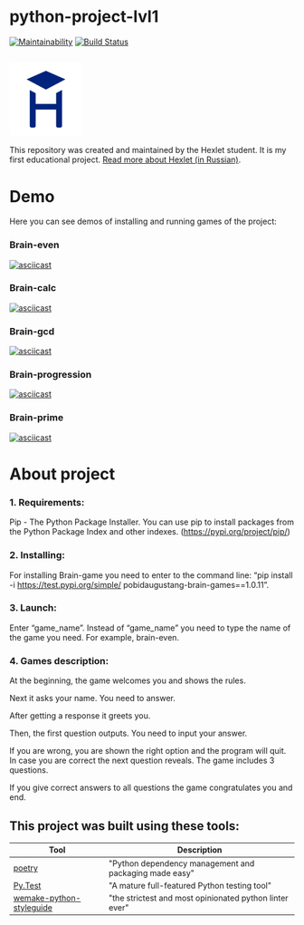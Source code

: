 # python-project-lvl1

[![Maintainability](https://api.codeclimate.com/v1/badges/4b38f9330652f0c66506/maintainability)](https://codeclimate.com/github/PoBidauGustang/python-project-lvl1/maintainability)
[![Build Status](https://travis-ci.com/PoBidauGustang/python-project-lvl1.svg?branch=master)](https://travis-ci.com/PoBidauGustang/python-project-lvl1)

##
[![Hexlet Ltd. logo](https://raw.githubusercontent.com/Hexlet/hexletguides.github.io/master/images/hexlet_logo128.png)](https://ru.hexlet.io/pages/about?utm_source=github&utm_medium=link&utm_campaign=python-package)

This repository was created and maintained by the Hexlet student. It is my first educational project. [Read more about Hexlet (in Russian)](https://ru.hexlet.io/pages/about?utm_source=github&utm_medium=link&utm_campaign=python-package).

# Demo
Here you can see demos of installing and running games of the project:
### Brain-even
[![asciicast](https://asciinema.org/a/luChuE49hzXGWPvA97myfHN2s.svg)](https://asciinema.org/a/luChuE49hzXGWPvA97myfHN2s)

### Brain-calc
[![asciicast](https://asciinema.org/a/jyGwgAkFzQAfohKX9EfYkg7dd.svg)](https://asciinema.org/a/jyGwgAkFzQAfohKX9EfYkg7dd)

### Brain-gcd
[![asciicast](https://asciinema.org/a/wjjqe77rWtlRPZrHlmyIrdxqo.svg)](https://asciinema.org/a/wjjqe77rWtlRPZrHlmyIrdxqo)

### Brain-progression
[![asciicast](https://asciinema.org/a/xnvh26biUALGpeeWtA9Vj94e6.svg)](https://asciinema.org/a/xnvh26biUALGpeeWtA9Vj94e6)

### Brain-prime
[![asciicast](https://asciinema.org/a/tfZ5OgxE0RsvU4qtmobWOkBhV.svg)](https://asciinema.org/a/tfZ5OgxE0RsvU4qtmobWOkBhV)

# About project

### 1. Requirements:
Pip - The Python Package Installer. You can use pip to install packages from the Python Package Index and other indexes. (https://pypi.org/project/pip/)

### 2. Installing:
For installing Brain-game you need to enter to the command line: “pip install -i https://test.pypi.org/simple/ pobidaugustang-brain-games==1.0.11”.

### 3. Launch:
Enter “game_name”. Instead of “game_name” you need to type the name of the game you need. For example, brain-even.

### 4. Games description:
At the beginning, the game welcomes you and shows the rules.

Next it asks your name. You need to answer.

After getting a response it greets you.

Then, the first question outputs. You need to input your answer.

If you are wrong, you are shown the right option and the program will quit. In case you are correct the next question reveals. The game includes 3 questions.

If you give correct answers to all questions the game congratulates you and end.

## This project was built using these tools:

| Tool                                                                        | Description                                             |
|-----------------------------------------------------------------------------|---------------------------------------------------------|
| [poetry](https://poetry.eustace.io/)                                        | "Python dependency management and packaging made easy"  |
| [Py.Test](https://pytest.org)                                               | "A mature full-featured Python testing tool"            |
| [wemake-python-styleguide](https://wemake-python-stylegui.de)               | "the strictest and most opinionated python linter ever" |
